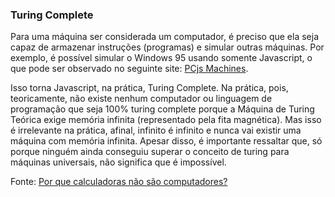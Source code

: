 ### Turing Complete
Para uma máquina ser considerada um computador, é preciso que ela seja capaz de armazenar instruções (programas) e simular outras máquinas. Por exemplo, é possível simular o Windows 95 usando somente Javascript, o que pode ser observado no seguinte site:
[PCjs Machines](https://www.pcjs.org/).

Isso torna Javascript, na prática, Turing Complete. Na prática, pois, teoricamente, não existe nenhum computador ou linguagem de programação que seja 100% turing complete porque a Máquina de Turing Teórica exige memória infinita (representado pela fita magnética). Mas isso é irrelevante na prática, afinal, infinito é infinito e nunca vai existir uma máquina com memória infinita. Apesar disso, é importante ressaltar que, só porque ninguém ainda conseguiu superar o conceito de turing para máquinas universais, não significa que é impossível.

Fonte: [Por que calculadoras não são computadores?](https://youtu.be/G4MvFT8TGII)

